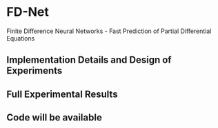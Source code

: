 # FD-Net
Finite Difference Neural Networks - Fast Prediction of Partial Differential Equations

## Implementation Details and Design of Experiments

## Full Experimental Results

## Code will be available
